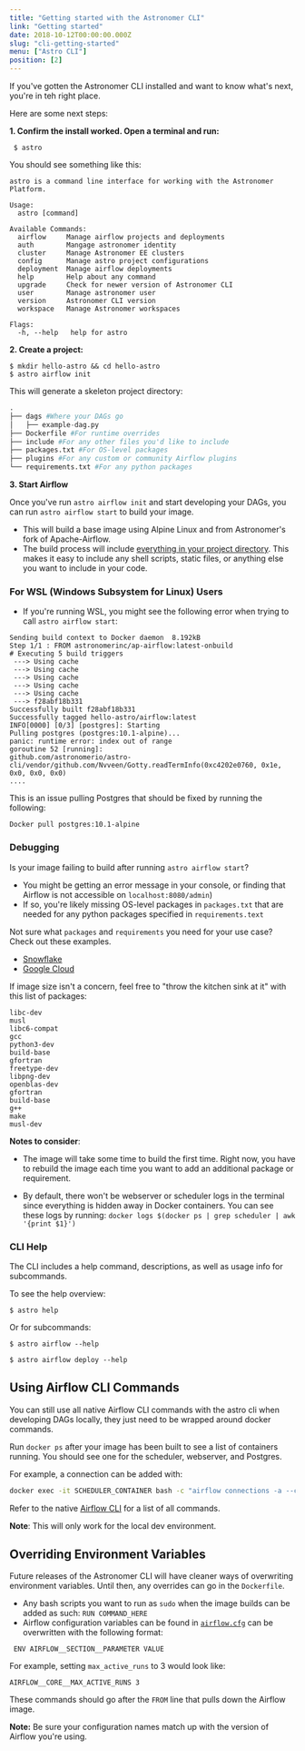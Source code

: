 ```yaml
---
title: "Getting started with the Astronomer CLI"
link: "Getting started"
date: 2018-10-12T00:00:00.000Z
slug: "cli-getting-started"
menu: ["Astro CLI"]
position: [2]
---
```


If you've gotten the Astronomer CLI installed and want to know what's next, you're in teh right place.

Here are some next steps:

**1. Confirm the install worked. Open a terminal and run:**

 ```
  $ astro
  ```

You should see something like this:

```
astro is a command line interface for working with the Astronomer Platform.

Usage:
  astro [command]

Available Commands:
  airflow     Manage airflow projects and deployments
  auth        Mangage astronomer identity
  cluster     Manage Astronomer EE clusters
  config      Manage astro project configurations
  deployment  Manage airflow deployments
  help        Help about any command
  upgrade     Check for newer version of Astronomer CLI
  user        Manage astronomer user
  version     Astronomer CLI version
  workspace   Manage Astronomer workspaces

Flags:
  -h, --help   help for astro
```

**2. Create a project:**

 ```
$ mkdir hello-astro && cd hello-astro
$ astro airflow init
 ```

This will generate a skeleton project directory:

```py
.
├── dags #Where your DAGs go
│   ├── example-dag.py
├── Dockerfile #For runtime overrides
├── include #For any other files you'd like to include
├── packages.txt #For OS-level packages
├── plugins #For any custom or community Airflow plugins
└── requirements.txt #For any python packages
```

**3. Start Airflow**

Once you've run `astro airflow init` and start developing your DAGs, you can run `astro airflow start` to build your image.

- This will build a base image using Alpine Linux and from Astronomer's fork of Apache-Airflow.
- The build process will include [everything in your project directory](https://github.com/astronomerio/astronomer/blob/master/docker/platform/airflow/onbuild/Dockerfile#L32). This makes it easy to include any shell scripts, static files, or anything else you want to include in your code.

### For WSL (Windows Subsystem for Linux) Users

- If you're running WSL, you might see the following error when trying to call `astro airflow start`:

```
Sending build context to Docker daemon  8.192kB
Step 1/1 : FROM astronomerinc/ap-airflow:latest-onbuild
# Executing 5 build triggers
 ---> Using cache
 ---> Using cache
 ---> Using cache
 ---> Using cache
 ---> Using cache
 ---> f28abf18b331
Successfully built f28abf18b331
Successfully tagged hello-astro/airflow:latest
INFO[0000] [0/3] [postgres]: Starting
Pulling postgres (postgres:10.1-alpine)...
panic: runtime error: index out of range
goroutine 52 [running]:
github.com/astronomerio/astro-cli/vendor/github.com/Nvveen/Gotty.readTermInfo(0xc4202e0760, 0x1e, 0x0, 0x0, 0x0)
....
```

This is an issue pulling Postgres that should be fixed by running the following:

```
Docker pull postgres:10.1-alpine
```

### Debugging

Is your image failing to build after running `astro airflow start`?

 - You might be getting an error message in your console, or finding that Airflow is not accessible on `localhost:8080/admin`)
 - If so, you're likely missing OS-level packages in `packages.txt` that are needed for any python packages specified in `requirements.text`


Not sure what `packages` and `requirements` you need for your use case? Check out these examples.

- [Snowflake](https://github.com/astronomerio/airflow-guides/tree/master/example_code/snowflake)
- [Google Cloud](https://github.com/astronomerio/airflow-guides/tree/master/example_code/gcp)

If image size isn't a concern, feel free to "throw the kitchen sink at it" with this list of packages:

```
libc-dev
musl
libc6-compat
gcc
python3-dev
build-base
gfortran
freetype-dev
libpng-dev
openblas-dev
gfortran
build-base
g++
make
musl-dev
```

**Notes to consider**:

- The image will take some time to build the first time. Right now, you have to rebuild the image each time you want to add an additional package or requirement.

- By default, there won't be webserver or scheduler logs in the terminal since everything is hidden away in Docker containers. You can see these logs by running: `docker logs $(docker ps | grep scheduler | awk '{print $1}')`

### CLI Help

The CLI includes a help command, descriptions, as well as usage info for subcommands.

To see the help overview:

```
$ astro help
```

Or for subcommands:

```
$ astro airflow --help
```

```
$ astro airflow deploy --help
```

## Using Airflow CLI Commands

You can still use all native Airflow CLI commands with the astro cli when developing DAGs locally, they just need to be wrapped around docker commands.

Run `docker ps` after your image has been built to see a list of containers running. You should see one for the scheduler, webserver, and Postgres.

For example, a connection can be added with:
```bash
docker exec -it SCHEDULER_CONTAINER bash -c "airflow connections -a --conn_id test_three  --conn_type ' ' --conn_login etl --conn_password pw --conn_extra {"account":"blah"}"
```

Refer to the native [Airflow CLI](https://airflow.apache.org/cli.html) for a list of all commands.

**Note**: This will only work for the local dev environment.

## Overriding Environment Variables

Future releases of the Astronomer CLI will have cleaner ways of overwriting environment variables. Until then, any overrides can go in the `Dockerfile`.

- Any bash scripts you want to run as `sudo` when the image builds can be added as such:
`RUN COMMAND_HERE`
- Airflow configuration variables can be found in [`airflow.cfg`](https://github.com/apache/incubator-airflow/blob/master/airflow/config_templates/default_airflow.cfg) can be overwritten with the following format:

```
 ENV AIRFLOW__SECTION__PARAMETER VALUE
```
For example, setting `max_active_runs` to 3 would look like:

```
AIRFLOW__CORE__MAX_ACTIVE_RUNS 3
```

These commands should go after the `FROM` line that pulls down the Airflow image.

**Note:** Be sure your configuration names match up with the version of Airflow you're using.
